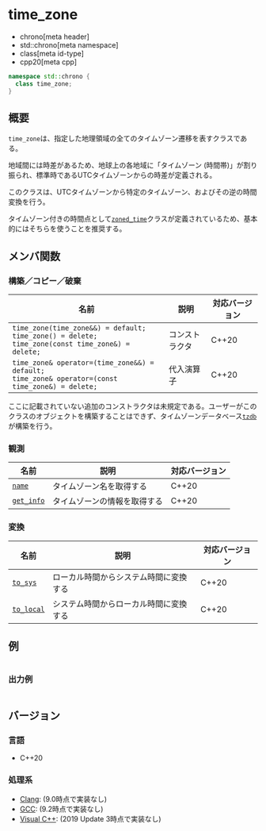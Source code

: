 # time_zone
* chrono[meta header]
* std::chrono[meta namespace]
* class[meta id-type]
* cpp20[meta cpp]

```cpp
namespace std::chrono {
  class time_zone;
}
```

## 概要
`time_zone`は、指定した地理領域の全てのタイムゾーン遷移を表すクラスである。

地域間には時差があるため、地球上の各地域に「タイムゾーン (時間帯)」が割り振られ、標準時であるUTCタイムゾーンからの時差が定義される。

このクラスは、UTCタイムゾーンから特定のタイムゾーン、およびその逆の時間変換を行う。

タイムゾーン付きの時間点として[`zoned_time`](zoned_time.md)クラスが定義されているため、基本的にはそちらを使うことを推奨する。


## メンバ関数
### 構築／コピー／破棄

| 名前 | 説明 | 対応バージョン |
|------|------|----------------|
| `time_zone(time_zone&&) = default;`<br/> `time_zone() = delete;`<br/> `time_zone(const time_zone&) = delete;` | コンストラクタ | C++20 |
| `time_zone& operator=(time_zone&&) = default;`<br/> `time_zone& operator=(const time_zone&) = delete;` | 代入演算子 | C++20 |

ここに記載されていない追加のコンストラクタは未規定である。ユーザーがこのクラスのオブジェクトを構築することはできず、タイムゾーンデータベース[`tzdb`](tzdb.md.nolink)が構築を行う。


### 観測

| 名前 | 説明 | 対応バージョン |
|------|------|----------------|
| [`name`](time_zone/name.md)         | タイムゾーン名を取得する | C++20 |
| [`get_info`](time_zone/get_info.md) | タイムゾーンの情報を取得する | C++20 |


### 変換

| 名前 | 説明 | 対応バージョン |
|------|------|----------------|
| [`to_sys`](time_zone/to_sys.md)     | ローカル時間からシステム時間に変換する | C++20 |
| [`to_local`](time_zone/to_local.md.nolink) | システム時間からローカル時間に変換する | C++20 |


## 例
```cpp example
```

### 出力例
```
```

## バージョン
### 言語
- C++20

### 処理系
- [Clang](/implementation.md#clang): (9.0時点で実装なし)
- [GCC](/implementation.md#gcc): (9.2時点で実装なし)
- [Visual C++](/implementation.md#visual_cpp): (2019 Update 3時点で実装なし)

